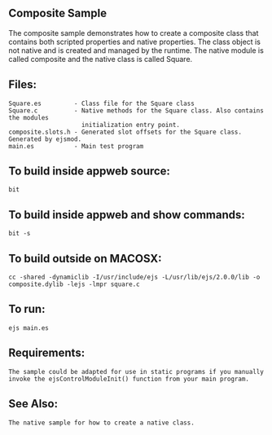 Composite Sample
---

The composite sample demonstrates how to create a composite class that contains both
scripted properties and native properties. The class object is not native and is created
and managed by the runtime. The native module is called composite and the native class is
called Square.

## Files:

    Square.es         - Class file for the Square class
    Square.c          - Native methods for the Square class. Also contains the modules 
                        initialization entry point.
    composite.slots.h - Generated slot offsets for the Square class. Generated by ejsmod.
    main.es           - Main test program

## To build inside appweb source:

    bit

## To build inside appweb and show commands:

    bit -s

## To build outside on MACOSX:

    cc -shared -dynamiclib -I/usr/include/ejs -L/usr/lib/ejs/2.0.0/lib -o composite.dylib -lejs -lmpr square.c

## To run:

    ejs main.es

## Requirements:
    The sample could be adapted for use in static programs if you manually
    invoke the ejsControlModuleInit() function from your main program.

## See Also:
    The native sample for how to create a native class.
